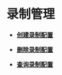 # 录制管理<a name="topic_300000002"></a>

 

-   **[创建录制配置](创建录制配置.md)**  

-   **[删除录制配置](删除录制配置.md)**  

-   **[查询录制配置](查询录制配置.md)**  


